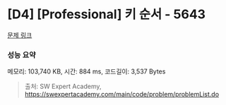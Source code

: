 # [D4] [Professional] 키 순서 - 5643 

[문제 링크](https://swexpertacademy.com/main/code/problem/problemDetail.do?contestProbId=AWXQsLWKd5cDFAUo) 

### 성능 요약

메모리: 103,740 KB, 시간: 884 ms, 코드길이: 3,537 Bytes



> 출처: SW Expert Academy, https://swexpertacademy.com/main/code/problem/problemList.do